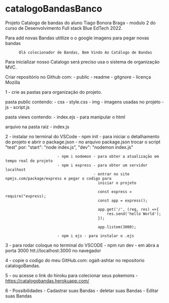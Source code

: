 # catalogoBandasBanco

Projeto Catalogo de bandas do aluno Tiago Bonora Braga - modulo 2 do curso de Desenvolvimento Full stack Blue EdTech 2022.

Para add novas Bandas utitlize o o google imagens para pegar novas bandas

          Olá colecionador de Bandas, Bem Vindo Ao Catálogo de Bandas
Para inicializar nosso Catalogo será preciso usa o sistema de organização MVC.

Criar repositório no Github com: - public - readme - gitgnore - licença Mozilla

1 - crie as pastas para organização do projeto.

pasta public contendo: - css - style.css - img - imagens usadas no projeto - js - script.js

pasta views contendo: - index.ejs - para manipular o html

arquivo na pasta raiz - index.js

2 - instalar no terminal do VSCode - npm init - para iniciar o detalhamento do projeto e abrir o package.json - no arquivo package.json trocar o script "test" por: "start": "node index.js", "dev": "nodemon index.js"

                           - npm i nodemon - para obter a atualização em tempo real do projeto
                           - npm i express - para obter um servidor localhost
                                           - entrar no site npmjs.com/package/express e pegar o codigo para 
                                             iniciar o projeto

                                             const express = require("express);
                                             const app = express();

                                             app.get('/', (req, res) =>{
                                                 res.send('hello World');
                                             });

                                             app.listem(3000);

                           - npm i ejs - para instalar o .ejs
3 - para rodar coloque no terminal do VSCODE - npm run dev - em abra a porta 3000 htt://localhost:3000 no navegador

4 - copie o codigo do meu GitHub.com: ogait-ashtar no repositorio catalogoBandas.

5 - ou acesse o link do hiroku para colecionar seus pokemons - https://catalogobandas.herokuapp.com/

6 - Possibilidades - Cadastrar suas Bandas - deletar suas Bandas - Editar suas Bandas